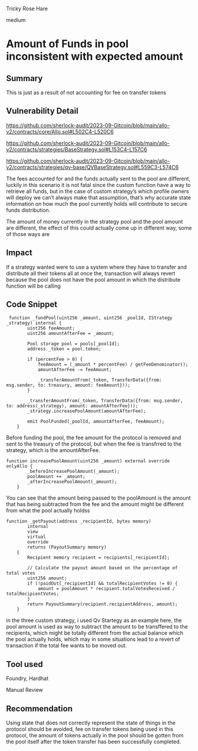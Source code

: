 Tricky Rose Hare

medium

# Amount of Funds in pool inconsistent with expected amount
## Summary

This is just as a result of not accounting for fee on transfer tokens

## Vulnerability Detail

https://github.com/sherlock-audit/2023-09-Gitcoin/blob/main/allo-v2/contracts/core/Allo.sol#L502C4-L520C6

https://github.com/sherlock-audit/2023-09-Gitcoin/blob/main/allo-v2/contracts/strategies/BaseStrategy.sol#L153C4-L157C6

https://github.com/sherlock-audit/2023-09-Gitcoin/blob/main/allo-v2/contracts/strategies/qv-base/QVBaseStrategy.sol#L559C3-L574C6

The fees accounted for and the funds actually sent to the pool are different, luckily in this scenario it is not fatal since the custom function have a way to retrieve all funds, but in the case of custom strategy’s which profile owners will deploy we can’t always make that assumption, that’s why accurate state information on how much the pool currently holds will contribute to secure funds distribution.

The amount of money currently in the strategy pool and the pool amount are different, the effect of this could actually come up in different way, some of those ways are

## Impact

If a strategy wanted were to use a system where they have to transfer and distribute all their tokens all at once the, transaction will always revert because the pool does not have the pool amount in which the distribute function will be calling 

## Code Snippet

```solidity
 function _fundPool(uint256 _amount, uint256 _poolId, IStrategy _strategy) internal {
        uint256 feeAmount;
        uint256 amountAfterFee = _amount;

        Pool storage pool = pools[_poolId];
        address _token = pool.token;

        if (percentFee > 0) {
            feeAmount = (_amount * percentFee) / getFeeDenominator();
            amountAfterFee -= feeAmount;

            _transferAmountFrom(_token, TransferData({from: msg.sender, to: treasury, amount: feeAmount}));
        }

        _transferAmountFrom(_token, TransferData({from: msg.sender, to: address(_strategy), amount: amountAfterFee}));
        _strategy.increasePoolAmount(amountAfterFee);

        emit PoolFunded(_poolId, amountAfterFee, feeAmount);
    }
```
Before funding the pool, the fee amount for the protocol is removed and sent to the treasury of the protocol, but when the fee is transfrred to the strategy, which is the amountAfterFee.

```solidity
function increasePoolAmount(uint256 _amount) external override onlyAllo {
        _beforeIncreasePoolAmount(_amount);
        poolAmount += _amount;
        _afterIncreasePoolAmount(_amount);
    }
```

You can see that the amount being passed to the poolAmount is the amount that has being subtracted from the fee and the amount might be different from what the pool actually holdss

```solidity
function _getPayout(address _recipientId, bytes memory)
        internal
        view
        virtual
        override
        returns (PayoutSummary memory)
    {
        Recipient memory recipient = recipients[_recipientId];

        // Calculate the payout amount based on the percentage of total votes
        uint256 amount;
        if (!paidOut[_recipientId] && totalRecipientVotes != 0) {
            amount = poolAmount * recipient.totalVotesReceived / totalRecipientVotes;
        }
        return PayoutSummary(recipient.recipientAddress, amount);
    }
```
in the three custom strategy, i used Qv Startegy as an example here, the pool amount is used as way to subtract the amount to be transffered to the recipients, which might be totally different from the actual balance which the pool actually holds, which may in some situations lead to a revert of transaction if the total fee wants to be moved out.

## Tool used
Foundry, Hardhat

Manual Review

## Recommendation

Using state that does not correctly represent the state of things in the protocol should be avoided, fee on transfer tokens being used in this protocol, the amount of tokens actually in the pool should be gotten from the pool itself after the token transfer has been successfully completed.
